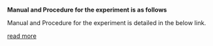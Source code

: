 **Manual and Procedure for the experiment is as follows**

Manual and  Procedure for the experiment is detailed in the below link.

<a href="docs/Exp-9-Principal-stresses.pdf">read more</a>


